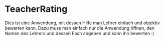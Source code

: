 # TeacherRating

Dies ist eine Anwendung, mit dessen Hilfe man Lehrer einfach und objektiv bewerten kann.
Dazu muss man einfach nur die Anwendung öffnen, den Namen des Lehrers und dessen Fach angeben und kann ihn bewerten :)